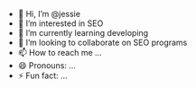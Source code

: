 - 👋 Hi, I’m @jessie
- 👀 I’m interested in SEO
- 🌱 I’m currently learning developing
- 💞️ I’m looking to collaborate on SEO programs
- 📫 How to reach me ...
- 😄 Pronouns: ...
- ⚡ Fun fact: ...

<!---
jessiedhgate/jessiedhgate is a ✨ special ✨ repository because its `README.md` (this file) appears on your GitHub profile.
You can click the Preview link to take a look at your changes.
--->
